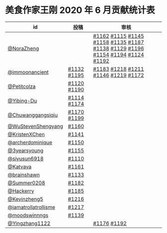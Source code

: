 # 美食作家王刚 2020 年 6 月贡献统计表

| id | 投稿 | 审核 |
| -- | --- | --- |
| [@NoraZheng](https://github.com/NoraZheng) | | [#1162](/../../issues/1162) [#1115](/../../issues/1115) [#1145](/../../issues/1145) [#1158](/../../issues/1158) [#1135](/../../issues/1135) [#1187](/../../issues/1187) [#1138](/../../issues/1138) [#1129](/../../issues/1129) [#1196](/../../issues/1196) [#1154](/../../issues/1154) [#1194](/../../issues/1194) [#1124](/../../issues/1124) [#1192](/../../issues/1192) |
| [@immoonancient](https://github.com/immoonancient) | [#1132](/../../issues/1132) [#1195](/../../issues/1195) | [#1183](/../../issues/1183) [#1218](/../../issues/1218) [#1211](/../../issues/1211) [#1146](/../../issues/1146) [#1219](/../../issues/1219) [#1172](/../../issues/1172) |
| [@Petitcolza](https://github.com/Petitcolza) | [#1120](/../../issues/1120) [#1190](/../../issues/1190) | |
| [@Yibing-Du](https://github.com/Yibing-Du) | [#1114](/../../issues/1114) [#1174](/../../issues/1174) | |
| [@Chuwanggangsiqiu](https://github.com/Chuwanggangsiqiu) | [#1170](/../../issues/1170) [#1199](/../../issues/1199) | |
| [@WuStevenShengyang](https://github.com/WuStevenShengyang) | [#1160](/../../issues/1160) | |
| [@KristenXChen](https://github.com/KristenXChen) | [#1141](/../../issues/1141) | |
| [@archerdominique](https://github.com/archerdominique) | [#1150](/../../issues/1150) | |
| [@3yearsyoung](https://github.com/3yearsyoung) | [#1155](/../../issues/1155) | |
| [@siyusun6918](https://github.com/siyusun6918) | [#1110](/../../issues/1110) | |
| [@Katvava](https://github.com/Katvava) | [#1161](/../../issues/1161) | |
| [@brainshawn](https://github.com/brainshawn) | [#1133](/../../issues/1133) | |
| [@Summer0208](https://github.com/Summer0208) | [#1182](/../../issues/1182) | |
| [@Hackerry](https://github.com/Hackerry) | [#1185](/../../issues/1185) | |
| [@Kevinzheng5](https://github.com/Kevinzheng5) | [#1216](/../../issues/1216) | |
| [@iamatrollatrollisme](https://github.com/iamatrollatrollisme) | [#1217](/../../issues/1217) | |
| [@moodswinnngs](https://github.com/moodswinnngs) | [#1139](/../../issues/1139) | |
| [@Yingzhang1122](https://github.com/Yingzhang1122) | | [#1176](/../../issues/1176) [#1192](/../../issues/1192) |